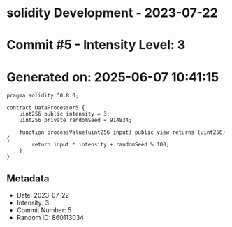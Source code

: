 ﻿# solidity Development - 2023-07-22
# Commit #5 - Intensity Level: 3
# Generated on: 2025-06-07 10:41:15
```solidity
pragma solidity ^0.8.0;

contract DataProcessor5 {
    uint256 public intensity = 3;
    uint256 private randomSeed = 914834;

    function processValue(uint256 input) public view returns (uint256) {
        return input * intensity + randomSeed % 100;
    }
}
```
## Metadata
- Date: 2023-07-22
- Intensity: 3
- Commit Number: 5
- Random ID: 860113034
